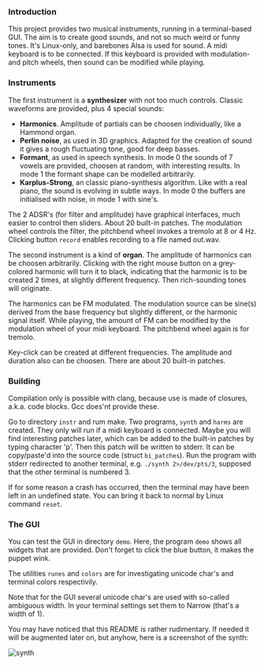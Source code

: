 ### Introduction
This project provides two musical instruments, running in a terminal-based GUI.
The aim is to create good sounds, and not so much weird or funny tones. It's Linux-only, and
barebones Alsa is used for sound. A midi keyboard is to be connected. If this keyboard
is provided with modulation- and pitch wheels, then sound can be modified while playing.

### Instruments
The first instrument is a **synthesizer** with not too much controls. Classic waveforms
are provided, plus 4 special sounds:
- **Harmonics**. Amplitude of partials can be choosen individually, like a
Hammond organ.
- **Perlin noise**, as used in 3D graphics. Adapted for the creation of sound it gives a rough
fluctuating tone, good for deep basses.
- **Formant**, as used in speech synthesis. In mode 0 the sounds of 7 vowels are provided, choosen
at random, with interesting results. In mode 1 the formant shape can be modelled arbitrarily.
- **Karplus-Strong**, an classic piano-synthesis algorithm. Like with a real piano, the sound
is evolving in subtle ways. In mode 0 the buffers are initialised with noise, in mode 1
with sine's.

The 2 ADSR's (for filter and amplitude) have graphical interfaces, much easier to control
then sliders. About 20 built-in patches. The modulation wheel controls the filter,
the pitchbend wheel invokes a tremolo at 8 or 4 Hz. Clicking button `record` enables
recording to a file named out.wav.

The second instrument is a kind of **organ**. The amplitude of harmonics can be choosen
arbitrarily. Clicking with the right mouse button on a grey-colored harmonic will turn it to
black, indicating that the harmonic is to be created 2 times, at slightly different frequency.
Then rich-sounding tones will originate.

The harmonics can be FM modulated. The modulation source can be sine(s) derived from the
base frequency but slightly different, or the harmonic signal itself. While playing,
the amount of FM can be modified by the modulation wheel of your midi keyboard.
The pitchbend wheel again is for tremolo.

Key-click can be created at different frequencies. The amplitude and duration also can be
choosen. There are about 20 built-in patches. 

### Building
Compilation only is possible with clang, because use is made of closures, a.k.a. code blocks.
Gcc does'nt provide these.

Go to directory `instr` and rum make. Two programs, `synth` and `harms` are created. They
only will run if a midi keyboard is connected. Maybe you will find interesting patches
later, which can be added to the built-in patches by typing character 'p'.
Then this patch will be written to stderr. It can be copy/paste'd into the source code (struct `bi_patches`).
Run the program with stderr redirected to another terminal, e.g. `./synth 2>/dev/pts/3`,
supposed that the other terminal is numbered 3.

If for some reason a crash has occurred, then the terminal may have been left in an undefined state.
You can bring it back to normal by Linux command `reset`.

### The GUI
You can test the GUI in directory `demo`. Here, the program `demo` shows all widgets that
are provided. Don't forget to click the blue button, it makes the puppet wink.

The utilities `runes` and `colors` are for investigating unicode char's and
terminal colors respectivily.

Note that for the GUI several unicode char's are used with so-called ambiguous width. In
your terminal settings set them to Narrow (that's a width of 1).

You may have noticed that this README is rather rudimentary. If needed it will be augmented
later on, but anyhow, here is a screenshot of the synth:


![synth](http://members.chello.nl/w.boeke/tw-synth/tw-synth.png)
